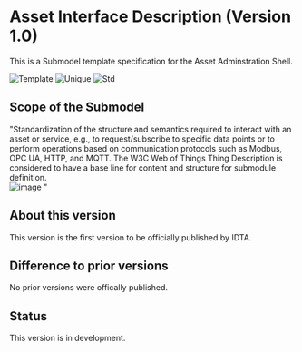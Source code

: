 # Asset Interface Description (Version 1.0)

This is a Submodel template specification for the Asset Adminstration Shell.

![Template](https://img.shields.io/static/v1?style=plastic&label=SMT&message=Template&color=green)
![Unique](https://img.shields.io/static/v1?style=plastic&label=SMT&message=Unique&color=b5179e)
![Std](https://img.shields.io/static/v1?style=plastic&label=SMT&message=Std&color=4895ef)

## Scope of the Submodel 

"Standardization of the structure and semantics required to interact with an asset or service, e.g., to request/subscribe to specific data points or to perform operations based on communication protocols such as Modbus, OPC UA, HTTP, and MQTT. The W3C Web of Things Thing Description is considered to have a base line for content and structure for submodule definition.   
![image](https://user-images.githubusercontent.com/93717810/156757146-84a7f672-55c4-409e-a1fc-d14e15a6c41f.png)
"


## About this version

This version is the first version to be officially published by IDTA.

## Difference to prior versions

No prior versions were offically published.

## Status

This version is in development. 


